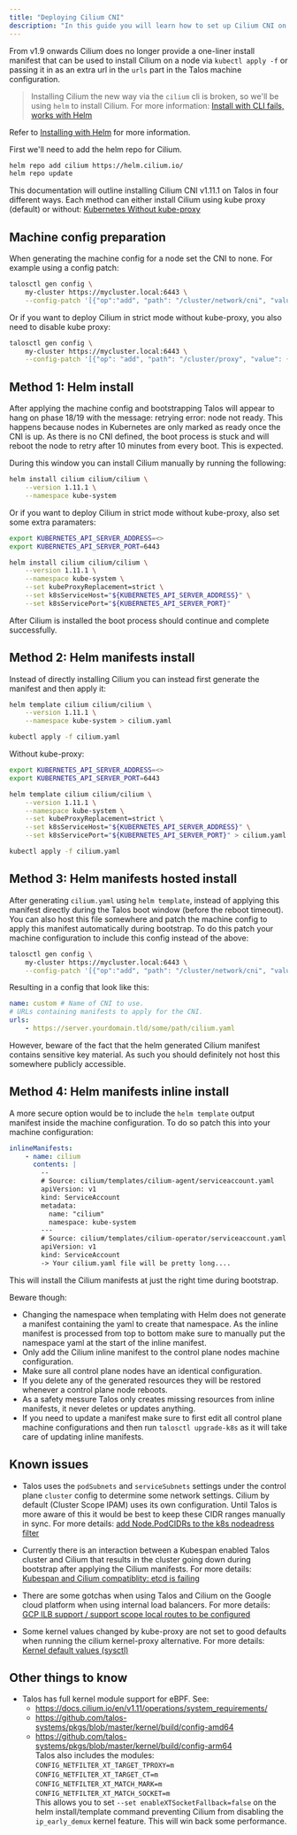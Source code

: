 ```yaml
---
title: "Deploying Cilium CNI"
description: "In this guide you will learn how to set up Cilium CNI on Talos."
---
```


From v1.9 onwards Cilium does no longer provide a one-liner install manifest that can be used to install Cilium on a node via `kubectl apply -f` or passing it in as an extra url in the `urls` part in the Talos machine configuration.

> Installing Cilium the new way via the `cilium` cli is broken, so we'll be using `helm` to install Cilium. For more information: [Install with CLI fails, works with Helm](https://github.com/cilium/cilium-cli/issues/505)

Refer to [Installing with Helm](https://docs.cilium.io/en/v1.11/gettingstarted/k8s-install-helm/) for more information.

First we'll need to add the helm repo for Cilium.

```bash
helm repo add cilium https://helm.cilium.io/
helm repo update
```

This documentation will outline installing Cilium CNI v1.11.1 on Talos in four different ways. Each method can either install Cilium using kube proxy (default) or without: [Kubernetes Without kube-proxy](https://docs.cilium.io/en/v1.11/gettingstarted/kubeproxy-free/)


## Machine config preparation

When generating the machine config for a node set the CNI to none. For example using a config patch:

```bash
talosctl gen config \
    my-cluster https://mycluster.local:6443 \
    --config-patch '[{"op":"add", "path": "/cluster/network/cni", "value": {"name": "none"}}]'
```

Or if you want to deploy Cilium in strict mode without kube-proxy, you also need to disable kube proxy:

```bash
talosctl gen config \
    my-cluster https://mycluster.local:6443 \
    --config-patch '[{"op": "add", "path": "/cluster/proxy", "value": {"disabled": true}}, {"op":"add", "path": "/cluster/network/cni", "value": {"name": "none"}}]'
```


## Method 1: Helm install

After applying the machine config and bootstrapping Talos will appear to hang on phase 18/19 with the message: retrying error: node not ready. This happens because nodes in Kubernetes are only marked as ready once the CNI is up. As there is no CNI defined, the boot process is stuck and will reboot the node to retry after 10 minutes from every boot. This is expected.

During this window you can install Cilium manually by running the following:

```bash
helm install cilium cilium/cilium \
    --version 1.11.1 \
    --namespace kube-system
```

Or if you want to deploy Cilium in strict mode without kube-proxy, also set some extra paramaters:

```bash
export KUBERNETES_API_SERVER_ADDRESS=<>
export KUBERNETES_API_SERVER_PORT=6443

helm install cilium cilium/cilium \
    --version 1.11.1 \
    --namespace kube-system \
    --set kubeProxyReplacement=strict \
    --set k8sServiceHost="${KUBERNETES_API_SERVER_ADDRESS}" \
    --set k8sServicePort="${KUBERNETES_API_SERVER_PORT}"
```

After Cilium is installed the boot process should continue and complete successfully.


## Method 2: Helm manifests install

Instead of directly installing Cilium you can instead first generate the manifest and then apply it:

```bash
helm template cilium cilium/cilium \
    --version 1.11.1 \
    --namespace kube-system > cilium.yaml

kubectl apply -f cilium.yaml
```

Without kube-proxy:

```bash
export KUBERNETES_API_SERVER_ADDRESS=<>
export KUBERNETES_API_SERVER_PORT=6443

helm template cilium cilium/cilium \
    --version 1.11.1 \
    --namespace kube-system \
    --set kubeProxyReplacement=strict \
    --set k8sServiceHost="${KUBERNETES_API_SERVER_ADDRESS}" \
    --set k8sServicePort="${KUBERNETES_API_SERVER_PORT}" > cilium.yaml

kubectl apply -f cilium.yaml
```


## Method 3: Helm manifests hosted install

After generating `cilium.yaml` using `helm template`, instead of applying this manifest directly during the Talos boot window (before the reboot timeout). You can also host this file somewhere and patch the machine config to apply this manifest automatically during bootstrap. To do this patch your machine configuration to include this config instead of the above:

```bash
talosctl gen config \
    my-cluster https://mycluster.local:6443 \
    --config-patch '[{"op":"add", "path": "/cluster/network/cni", "value": {"name": "custom", "urls": ["https://server.yourdomain.tld/some/path/cilium.yaml"]}}]'
```

Resulting in a config that look like this:

``` yaml
name: custom # Name of CNI to use.
# URLs containing manifests to apply for the CNI.
urls:
    - https://server.yourdomain.tld/some/path/cilium.yaml
```

However, beware of the fact that the helm generated Cilium manifest contains sensitive key material. As such you should definitely not host this somewhere publicly accessible.


## Method 4: Helm manifests inline install

A more secure option would be to include the `helm template` output manifest inside the machine configuration. To do so patch this into your machine configuration:

``` yaml
inlineManifests:
    - name: cilium
      contents: |
        --
        # Source: cilium/templates/cilium-agent/serviceaccount.yaml
        apiVersion: v1
        kind: ServiceAccount
        metadata:
          name: "cilium"
          namespace: kube-system
        ---
        # Source: cilium/templates/cilium-operator/serviceaccount.yaml
        apiVersion: v1
        kind: ServiceAccount
        -> Your cilium.yaml file will be pretty long....
```

This will install the Cilium manifests at just the right time during bootstrap.

Beware though:
- Changing the namespace when templating with Helm does not generate a manifest containing the yaml to create that namespace. As the inline manifest is processed from top to bottom make sure to manually put the namespace yaml at the start of the inline manifest.
- Only add the Cilium inline manifest to the control plane nodes machine configuration.
- Make sure all control plane nodes have an identical configuration.
- If you delete any of the generated resources they will be restored whenever a control plane node reboots.
- As a safety messure Talos only creates missing resources from inline manifests, it never deletes or updates anything.
- If you need to update a manifest make sure to first edit all control plane machine configurations and then run `talosctl upgrade-k8s` as it will take care of updating inline manifests.


## Known issues

- Talos uses the `podSubnets` and `serviceSubnets` settings under the control plane `cluster` config to determine some network settings. Cilium by default (Cluster Scope IPAM) uses its own configuration. Until Talos is more aware of this it would be best to keep these CIDR ranges manually in sync. For more details: [add Node.PodCIDRs to the k8s nodeadress filter](https://github.com/talos-systems/talos/issues/4212)

- Currently there is an interaction between a Kubespan enabled Talos cluster and Cilium that results in the cluster going down during bootstrap after applying the Cilium manifests. For more details: [Kubespan and Cilium compatiblity: etcd is failing](https://github.com/talos-systems/talos/issues/4836)

- There are some gotchas when using Talos and Cilium on the Google cloud platform when using internal load balancers. For more details: [GCP ILB support / support scope local routes to be configured](https://github.com/talos-systems/talos/issues/4109)

- Some kernel values changed by kube-proxy are not set to good defaults when running the cilium kernel-proxy alternative. For more details: [Kernel default values (sysctl)](https://github.com/talos-systems/talos/issues/4654)


## Other things to know
- Talos has full kernel module support for eBPF. See:
  - https://docs.cilium.io/en/v1.11/operations/system_requirements/
  - https://github.com/talos-systems/pkgs/blob/master/kernel/build/config-amd64
  - https://github.com/talos-systems/pkgs/blob/master/kernel/build/config-arm64 \
  Talos also includes the modules:\
  `CONFIG_NETFILTER_XT_TARGET_TPROXY=m`\
  `CONFIG_NETFILTER_XT_TARGET_CT=m`\
  `CONFIG_NETFILTER_XT_MATCH_MARK=m`\
  `CONFIG_NETFILTER_XT_MATCH_SOCKET=m`\
  This allows you to set `--set enableXTSocketFallback=false` on the helm install/template command preventing Cilium from disabling the `ip_early_demux` kernel feature. This will win back some performance.